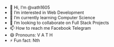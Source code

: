- 👋 Hi, I’m @vath1605
- 👀 I’m interested in Web Development 
- 🌱 I’m currently learning Computer Science 
- 💞️ I’m looking to collaborate on Full Stack Projects
- 📫 How to reach me Facebook Telegram 
- 😄 Pronouns: V A T H 
- ⚡ Fun fact: Nth

<!---
vath1605/vath1605 is a ✨ special ✨ repository because its `README.md` (this file) appears on your GitHub profile.
You can click the Preview link to take a look at your changes.
--->
